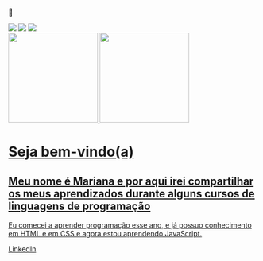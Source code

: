 🚀
<div>
  <img src="https://img.shields.io/badge/HTML-239120?style=for-the-badge&logo=html5&logoColor=white">
  <img src="https://img.shields.io/badge/CSS-239120?&style=for-the-badge&logo=css3&logoColor=white">
  <img src="https://img.shields.io/badge/JavaScript-F7DF1E?style=for-the-badge&logo=javascript&logoColor=black">
</div>

<div>
<a href="https://github.com/Maribarboza">
<img loading="lazy" height="180em" src="https://github-readme-stats.vercel.app/api/top-langs/?username=Maribarboza&layout=compact&langs_count=7&theme=dracula"/>
 <img loading="lazy" height="180em" src="https://github-readme-stats.vercel.app/api?username=Maribarboza&show_icons=true&theme=dracula&include_all_commits=true&count_private=true"/>
 </div>

 <h1>Seja bem-vindo(a)</h1>

<h2>Meu nome é Mariana e por aqui irei compartilhar os meus aprendizados durante alguns cursos de linguagens de programação </h2>

<p>Eu comecei a aprender programação esse ano, e já possuo conhecimento em HTML e em CSS e agora estou aprendendo JavaScript.</p>
<a href="https://br.linkedin.com/in/marianabarboza11 " target="_blank">LinkedIn</a>
